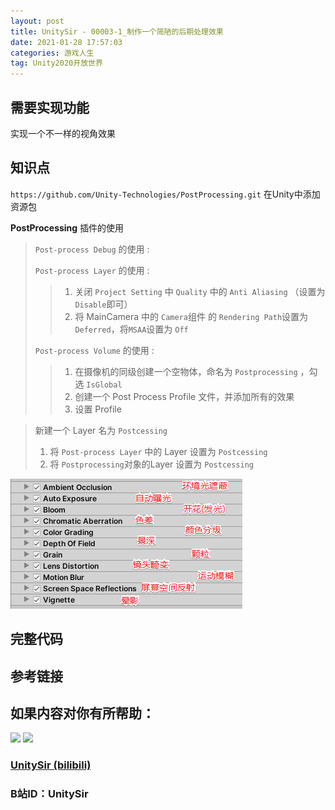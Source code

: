 ```yaml
---
layout: post
title: UnitySir - 00003-1_制作一个简陋的后期处理效果
date: 2021-01-28 17:57:03
categories: 游戏人生
tag: Unity2020开放世界
---
```






## 需要实现功能

实现一个不一样的视角效果

## 知识点

`https://github.com/Unity-Technologies/PostProcessing.git` 在Unity中添加资源包

**PostProcessing** 插件的使用

> `Post-process Debug` 的使用 :
>
> > 
>
> `Post-process Layer` 的使用 :
>
> > 1. 关闭 `Project Setting` 中 `Quality` 中的 `Anti Aliasing` （设置为 `Disable`即可）
> > 2. 将 MainCamera 中的 `Camera`组件 的 `Rendering Path`设置为`Deferred`，将`MSAA`设置为 `Off`
>
> `Post-process Volume` 的使用 :
>
> > 1. 在摄像机的同级创建一个空物体，命名为 `Postprocessing` ，勾选 `IsGlobal` 
> > 2. 创建一个 Post Process Profile 文件，并添加所有的效果
> > 3. 设置 Profile 



> 新建一个 Layer 名为 `Postcessing`
>
> 1. 将 `Post-process Layer`  中的 Layer 设置为 `Postcessing`
> 2. 将 `Postprocessing`对象的Layer 设置为 `Postcessing`



![image-20210127171357487](00003-1_制作一个简陋的后期处理效果.assets/image-20210127171357487.png)



## 完整代码





## 参考链接





## 如果内容对你有所帮助：
<div><img src="https://pic4.zhimg.com/v2-87fbc8ee6ab3fd92f423d414d039b627_b.jpeg" width="300px"/>
<img src="https://pic2.zhimg.com/v2-b8ab4acf7899b2ced11287cdbd8279b5_b.jpeg" width="300px"/></div>

### [UnitySir (bilibili)](https://space.bilibili.com/308511666)
### B站ID：UnitySir